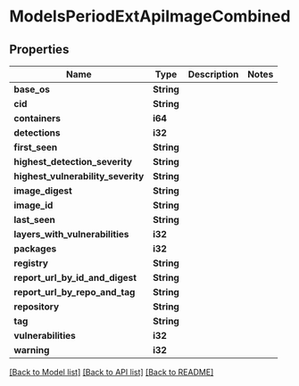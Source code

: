 # ModelsPeriodExtApiImageCombined

## Properties

Name | Type | Description | Notes
------------ | ------------- | ------------- | -------------
**base_os** | **String** |  |
**cid** | **String** |  |
**containers** | **i64** |  |
**detections** | **i32** |  |
**first_seen** | **String** |  |
**highest_detection_severity** | **String** |  |
**highest_vulnerability_severity** | **String** |  |
**image_digest** | **String** |  |
**image_id** | **String** |  |
**last_seen** | **String** |  |
**layers_with_vulnerabilities** | **i32** |  |
**packages** | **i32** |  |
**registry** | **String** |  |
**report_url_by_id_and_digest** | **String** |  |
**report_url_by_repo_and_tag** | **String** |  |
**repository** | **String** |  |
**tag** | **String** |  |
**vulnerabilities** | **i32** |  |
**warning** | **i32** |  |

[[Back to Model list]](../README.md#documentation-for-models) [[Back to API list]](../README.md#documentation-for-api-endpoints) [[Back to README]](../README.md)
